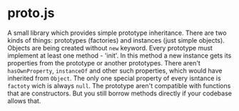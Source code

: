 # proto.js
A small library which provides simple prototype inheritance. 
There are two kinds of things: prototypes (factories) and instances (just simple objects). 
Objects are being created without `new` keyword. 
Every prototype must implement at least one method - 'init'. In this method a new instance gets its properties from the prototype or another prototypes. 
There aren't `hasOwnProperty`, `instanceOf` and other such properties, which would have inherited from `Object`. 
The only one special property of every isntance is `factoty` wich is always `null`. 
The prototype aren't compatible with functions that are constructors. But you still borrow methods directly if your codebase allows that. 
